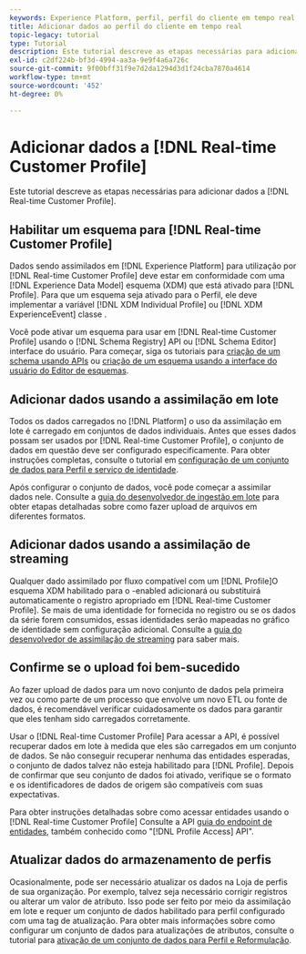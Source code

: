 ```yaml
---
keywords: Experience Platform, perfil, perfil do cliente em tempo real, solução de problemas, API, ativar perfil, Ativar perfil
title: Adicionar dados ao perfil do cliente em tempo real
topic-legacy: tutorial
type: Tutorial
description: Este tutorial descreve as etapas necessárias para adicionar dados ao Perfil do cliente em tempo real.
exl-id: c2df224b-bf3d-4994-aa3a-9e9f4a6a726c
source-git-commit: 9f00bff31f9e7d2da1294d3d1f24cba7870a4614
workflow-type: tm+mt
source-wordcount: '452'
ht-degree: 0%

---
```



# Adicionar dados a [!DNL Real-time Customer Profile]

Este tutorial descreve as etapas necessárias para adicionar dados a [!DNL Real-time Customer Profile].

## Habilitar um esquema para [!DNL Real-time Customer Profile]

Dados sendo assimilados em [!DNL Experience Platform] para utilização por [!DNL Real-time Customer Profile] deve estar em conformidade com uma [!DNL Experience Data Model] esquema (XDM) que está ativado para [!DNL Profile]. Para que um esquema seja ativado para o Perfil, ele deve implementar a variável [!DNL XDM Individual Profile] ou [!DNL XDM ExperienceEvent] classe .

Você pode ativar um esquema para usar em [!DNL Real-time Customer Profile] usando o [!DNL Schema Registry] API ou [!DNL Schema Editor] interface do usuário. Para começar, siga os tutoriais para [criação de um schema usando APIs](../../xdm/tutorials/create-schema-api.md) ou [criação de um esquema usando a interface do usuário do Editor de esquemas](../../xdm/tutorials/create-schema-ui.md).

## Adicionar dados usando a assimilação em lote

Todos os dados carregados no [!DNL Platform] o uso da assimilação em lote é carregado em conjuntos de dados individuais. Antes que esses dados possam ser usados por [!DNL Real-time Customer Profile], o conjunto de dados em questão deve ser configurado especificamente. Para obter instruções completas, consulte o tutorial em [configuração de um conjunto de dados para Perfil e serviço de identidade](dataset-configuration.md).

Após configurar o conjunto de dados, você pode começar a assimilar dados nele. Consulte a [guia do desenvolvedor de ingestão em lote](../../ingestion/batch-ingestion/api-overview.md) para obter etapas detalhadas sobre como fazer upload de arquivos em diferentes formatos.

## Adicionar dados usando a assimilação de streaming

Qualquer dado assimilado por fluxo compatível com um [!DNL Profile]O esquema XDM habilitado para o -enabled adicionará ou substituirá automaticamente o registro apropriado em [!DNL Real-time Customer Profile]. Se mais de uma identidade for fornecida no registro ou se os dados da série forem consumidos, essas identidades serão mapeadas no gráfico de identidade sem configuração adicional. Consulte a [guia do desenvolvedor de assimilação de streaming](../../ingestion/tutorials/streaming-record-data.md) para saber mais.

## Confirme se o upload foi bem-sucedido

Ao fazer upload de dados para um novo conjunto de dados pela primeira vez ou como parte de um processo que envolve um novo ETL ou fonte de dados, é recomendável verificar cuidadosamente os dados para garantir que eles tenham sido carregados corretamente.

Usar o [!DNL Real-time Customer Profile] Para acessar a API, é possível recuperar dados em lote à medida que eles são carregados em um conjunto de dados. Se não conseguir recuperar nenhuma das entidades esperadas, o conjunto de dados talvez não esteja habilitado para [!DNL Profile]. Depois de confirmar que seu conjunto de dados foi ativado, verifique se o formato e os identificadores de dados de origem são compatíveis com suas expectativas.

Para obter instruções detalhadas sobre como acessar entidades usando o [!DNL Real-time Customer Profile] Consulte a API [guia do endpoint de entidades](../api/entities.md), também conhecido como &quot;[!DNL Profile Access] API&quot;.

## Atualizar dados do armazenamento de perfis

Ocasionalmente, pode ser necessário atualizar os dados na Loja de perfis de sua organização. Por exemplo, talvez seja necessário corrigir registros ou alterar um valor de atributo. Isso pode ser feito por meio da assimilação em lote e requer um conjunto de dados habilitado para perfil configurado com uma tag de atualização. Para obter mais informações sobre como configurar um conjunto de dados para atualizações de atributos, consulte o tutorial para [ativação de um conjunto de dados para Perfil e Reformulação](../../catalog/datasets/enable-upsert.md).
